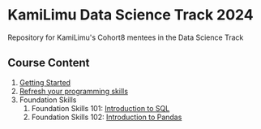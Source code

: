 # KamiLimu Data Science Track 2024
Repository for KamiLimu's Cohort8 mentees in the Data Science Track
 
 ## Course Content
 1. [Getting Started](https://github.com/KamiLimu1/datascience_2024/blob/main/Getting%20Started.pdf)
 2. [Refresh your programming skills](https://github.com/KamiLimu1/datascience_2024/blob/main/Refresh%20your%20programming%20skills.ipynb)
 3. Foundation Skills
       1. Foundation Skills 101: [Introduction to SQL](https://github.com/KamiLimu1/datascience_2024/tree/main/SQL)
       2. Foundation Skills 102: [Introduction to Pandas](https://github.com/KamiLimu1/datascience_2024/tree/main/PANDAS)
